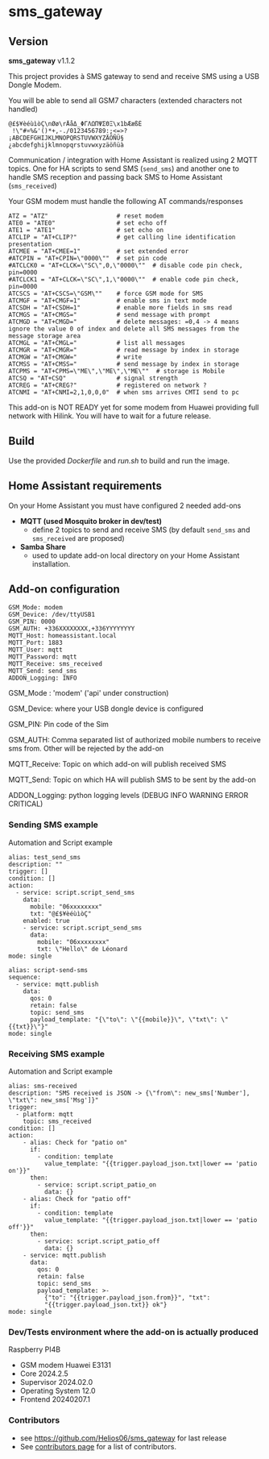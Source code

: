 sms_gateway
===========

## Version
**sms_gateway** v1.1.2

This project provides à SMS gateway to send and receive SMS
using a USB Dongle Modem.

You will be able to send all GSM7 characters (extended characters not handled)

    @£$¥èéùìòÇ\nØø\rÅåΔ_ΦΓΛΩΠΨΣΘΞ\x1bÆæßÉ
     !\"#¤%&'()*+,-./0123456789:;<=>?
    ¡ABCDEFGHIJKLMNOPQRSTUVWXYZÄÖÑÜ§
    ¿abcdefghijklmnopqrstuvwxyzäöñüà

Communication / integration with Home Assistant is realized 
using 2 MQTT topics. One for HA scripts to send SMS (`send_sms`) and another one to handle 
SMS reception and passing back SMS to Home Assistant (`sms_received`)

Your GSM modem must handle the following AT commands/responses

    ATZ = "ATZ"                   # reset modem
    ATE0 = "ATE0"                 # set echo off
    ATE1 = "ATE1"                 # set echo on
    ATCLIP = "AT+CLIP?"           # get calling line identification presentation
    ATCMEE = "AT+CMEE=1"          # set extended error
    #ATCPIN = "AT+CPIN=\"0000\""  # set pin code
    #ATCLCK0 = "AT+CLCK=\"SC\",0,\"0000\""  # disable code pin check, pin=0000
    #ATCLCK1 = "AT+CLCK=\"SC\",1,\"0000\""  # enable code pin check, pin=0000
    ATCSCS = "AT+CSCS=\"GSM\""    # force GSM mode for SMS
    ATCMGF = "AT+CMGF=1"          # enable sms in text mode
    ATCSDH = "AT+CSDH=1"          # enable more fields in sms read
    ATCMGS = "AT+CMGS="           # send message with prompt
    ATCMGD = "AT+CMGD="           # delete messages: =0,4 -> 4 means ignore the value 0 of index and delete all SMS messages from the message storage area
    ATCMGL = "AT+CMGL="           # list all messages
    ATCMGR = "AT+CMGR="           # read message by index in storage
    ATCMGW = "AT+CMGW="           # write
    ATCMSS = "AT+CMSS="           # send message by index in storage
    ATCPMS = "AT+CPMS=\"ME\",\"ME\",\"ME\""  # storage is Mobile
    ATCSQ = "AT+CSQ"              # signal strength
    ATCREG = "AT+CREG?"           # registered on network ?
    ATCNMI = "AT+CNMI=2,1,0,0,0"  # when sms arrives CMTI send to pc


This add-on is NOT READY yet for some modem from Huawei providing full 
network with Hilink. You will have to wait for a future release.

## Build

Use the provided _Dockerfile_ and _run.sh_ to build and run the image.

## Home Assistant requirements

On your Home Assistant you must have configured 2 needed add-ons
- **MQTT (used Mosquito broker in dev/test)**
  - define 2 topics to send and receive SMS (by default `send_sms` and `sms_received` are proposed)
- **Samba Share**
  - used to update add-on local directory on your Home Assistant installation.
  
## Add-on configuration

    GSM_Mode: modem
    GSM_Device: /dev/ttyUSB1
    GSM_PIN: 0000
    GSM_AUTH: +336XXXXXXXX,+336YYYYYYYY
    MQTT_Host: homeassistant.local
    MQTT_Port: 1883
    MQTT_User: mqtt
    MQTT_Password: mqtt
    MQTT_Receive: sms_received
    MQTT_Send: send_sms
    ADDON_Logging: INFO

GSM_Mode : 'modem' ('api' under construction)

GSM_Device: where your USB dongle device is configured

GSM_PIN: Pin code of the Sim

GSM_AUTH: Comma separated list of authorized mobile numbers to receive sms from. Other will be rejected by the add-on

MQTT_Receive: Topic on which add-on will publish received SMS

MQTT_Send: Topic on which HA will publish SMS to be sent by the add-on

ADDON_Logging: python logging levels (DEBUG INFO WARNING ERROR CRITICAL)

### Sending SMS example
Automation and Script example

    alias: test_send_sms
    description: ""
    trigger: []
    condition: []
    action:
      - service: script.script_send_sms
        data:
          mobile: "06xxxxxxxx"
          txt: "@£$¥èéùìòÇ"
        enabled: true
        - service: script.script_send_sms
          data:
            mobile: "06xxxxxxxx"
            txt: \"Hello\" de Léonard
    mode: single
        
    alias: script-send-sms
    sequence:
      - service: mqtt.publish
        data:
          qos: 0
          retain: false
          topic: send_sms
          payload_template: "{\"to\": \"{{mobile}}\", \"txt\": \"{{txt}}\"}"
    mode: single

### Receiving SMS example
Automation and Script example

    alias: sms-received
    description: "SMS received is JSON -> {\"from\": new_sms['Number'], \"txt\": new_sms['Msg']}"
    trigger:
      - platform: mqtt
        topic: sms_received
    condition: []
    action:
        - alias: Check for "patio on"
          if:
            - condition: template
              value_template: "{{trigger.payload_json.txt|lower == 'patio on'}}"
          then:
            - service: script.script_patio_on
              data: {}
        - alias: Check for "patio off"
          if:
            - condition: template
              value_template: "{{trigger.payload_json.txt|lower == 'patio off'}}"
          then:
            - service: script.script_patio_off
              data: {}
        - service: mqtt.publish
          data:
            qos: 0
            retain: false
            topic: send_sms
            payload_template: >-
              {"to": "{{trigger.payload_json.from}}", "txt":
              "{{trigger.payload_json.txt}} ok"}
    mode: single

### Dev/Tests environment where the add-on is actually produced

Raspberry PI4B
- GSM modem Huawei E3131
- Core 2024.2.5
- Supervisor 2024.02.0 
- Operating System 12.0
- Frontend 20240207.1

### Contributors

- see https://github.com/Helios06/sms_gateway for last release
- See [contributors page](https://github.com/Helios06/sms_gateway) for a list of contributors.

